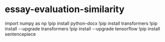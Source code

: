 # essay-evaluation-similarity

import numpy as np
!pip install python-docx
!pip install transformers
!pip install --upgrade transformers
!pip install --upgrade tensorflow
!pip install sentencepiece
